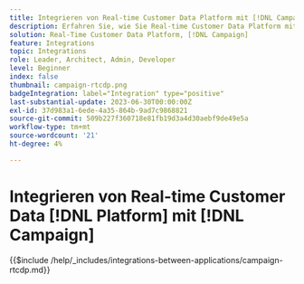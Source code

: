 ```yaml
---
title: Integrieren von Real-time Customer Data Platform mit [!DNL Campaign]
description: Erfahren Sie, wie Sie Real-time Customer Data Platform mit integrieren [!DNL Campaign]
solution: Real-Time Customer Data Platform, [!DNL Campaign]
feature: Integrations
topic: Integrations
role: Leader, Architect, Admin, Developer
level: Beginner
index: false
thumbnail: campaign-rtcdp.png
badgeIntegration: label="Integration" type="positive"
last-substantial-update: 2023-06-30T00:00:00Z
exl-id: 37d983a1-6ede-4a35-864b-9ad7c9868821
source-git-commit: 509b227f360718e81fb19d3a4d30aebf9de49e5a
workflow-type: tm+mt
source-wordcount: '21'
ht-degree: 4%

---
```


# Integrieren von Real-time Customer Data [!DNL Platform] mit [!DNL Campaign]

{{$include /help/_includes/integrations-between-applications/campaign-rtcdp.md}}
